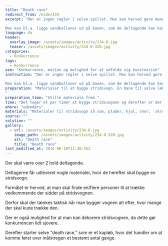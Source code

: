 ```yaml
---
title: "Death race"
redirect_from: /node/234
excerpt: "Der er ingen regler i selve spillet. Man kan herved gøre mange ting for at bremse det andet holds stridsvogn.

Man kan bl.a. ligge vandballoner ud på banen, som de deltagende kan kaste med efter hinanden."
language: da
header:
  overlay_image: /assets/images/activity/234-0.jpg
  teaser: /assets/images/activity/234-0-320.jpg
categories: 
  - Konkurrence
tags: 
  - Konkurrence
aim: "Konkurrence, motion og mulighed for at udfolde sig kunstnerisk"
instruction: "Der er ingen regler i selve spillet. Man kan herved gøre mange ting for at bremse det andet holds stridsvogn.

Man kan bl.a. ligge vandballoner ud på banen, som de deltagende kan kaste med efter hinanden."
preparation: "Materialer til at bygge stridsvogn. En bane til selve løbet og et stopur. 
"
preparation_time: "Stille materiale frem "
time: "Det tager et par timer at bygge stridsvognen og derefter er der selve løbet"
where: "udendørs"
materials: "Materialer til stridsvogn så som, plader, hjul, snor,  skruer (og andet værktøj), pynt til stridsvognen og stopur. "
source: ""
solution: ""
gallery:
  - url: /assets/images/activity/234-0.jpg
    image_path: /assets/images/activity/234-0-320.jpg
    alt: "Death race"
    title: "Death race"
last_modified_at: 2014-06-10T11:30:35Z
---
```

Der skal være over 2 hold deltagende.

Deltagerne får udleveret nogle materialer, hvor de herefter skal bygge en stridsvogn.

Formålet er herved, at man skal finde en/flere personer til at trække vedkommende der sidder på stridsvognen.

Derfor skal der tænkes taktisk når man bygger vognen alt efter, hvor mange der skal kune trække den.

Der er også mulighed for at man kan dekorere stridsvognen, da dette gør konkurrencen lidt sjovere.

Derefter starter selve "death race," som er et kapløb, hvor det handler om at komme først over målstregen et bestemt antal gange.
